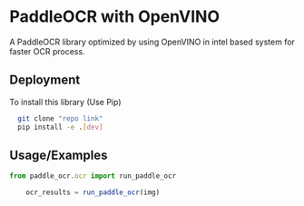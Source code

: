 
# PaddleOCR with OpenVINO

A PaddleOCR library optimized by using OpenVINO in intel based system for faster OCR process.




## Deployment

To install this library (Use Pip)

```bash
  git clone "repo link"
  pip install -e .[dev]
```


## Usage/Examples

```javascript
from paddle_ocr.ocr import run_paddle_ocr

    ocr_results = run_paddle_ocr(img)

```

